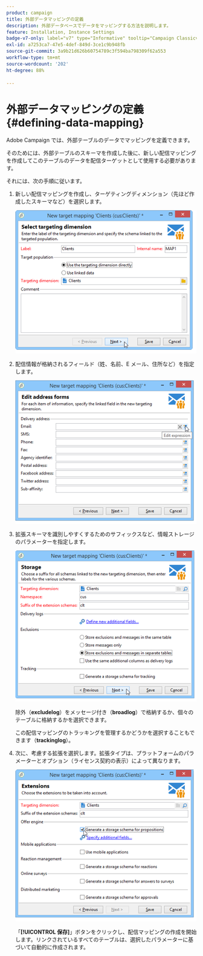 ```yaml
---
product: campaign
title: 外部データマッピングの定義
description: 外部データベースでデータをマッピングする方法を説明します。
feature: Installation, Instance Settings
badge-v7-only: label="v7" type="Informative" tooltip="Campaign Classicv7 にのみ適用"
exl-id: a7253ca7-47e5-4def-849d-3ce1c9b948fb
source-git-commit: 3a9b21d626b60754789c3f594ba798309f62a553
workflow-type: tm+mt
source-wordcount: '202'
ht-degree: 88%

---
```


# 外部データマッピングの定義 {#defining-data-mapping}



Adobe Campaign では、外部テーブルのデータでマッピングを定義できます。

そのためには、外部テーブルのスキーマを作成した後に、新しい配信マッピングを作成してこのテーブルのデータを配信ターゲットとして使用する必要があります。

それには、次の手順に従います。

1. 新しい配信マッピングを作成し、ターゲティングディメンション（先ほど作成したスキーマなど）を選択します。

   ![](assets/wf_new_mapping_create_fda.png)

1. 配信情報が格納されるフィールド（姓、名前、E メール、住所など）を指定します。

   ![](assets/wf_new_mapping_define_join.png)

1. 拡張スキーマを識別しやすくするためのサフィックスなど、情報ストレージのパラメーターを指定します。

   ![](assets/wf_new_mapping_define_names.png)

   除外（**excludelog**）をメッセージ付き（**broadlog**）で格納するか、個々のテーブルに格納するかを選択できます。

   この配信マッピングのトラッキングを管理するかどうかを選択することもできます（**trackinglog**）。

1. 次に、考慮する拡張を選択します。拡張タイプは、プラットフォームのパラメーターとオプション（ライセンス契約の表示）によって異なります。

   ![](assets/wf_new_mapping_define_extensions.png)

   「**[!UICONTROL 保存]**」ボタンをクリックし、配信マッピングの作成を開始します。リンクされているすべてのテーブルは、選択したパラメーターに基づいて自動的に作成されます。
